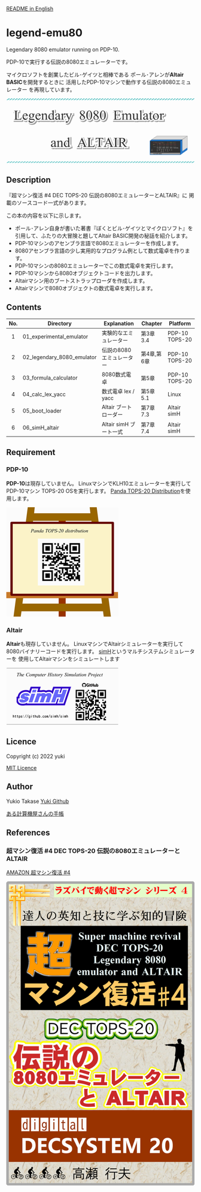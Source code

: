 [README in English](./README.md)

legend-emu80
============

Legendary 8080 emulator running on PDP-10.

PDP-10で実行する伝説の8080エミュレーターです。

マイクロソフトを創業したビル･ゲイツと相棒である
ポール･アレンが**Altair BASIC**を開発するときに
活用したPDP-10マシンで動作する伝説の8080エミュレーター
を再現しています。

![Legendary 8080 Emulator and ALTAIR](./pic/title_logo.png)

## Description

『超マシン復活 #4 DEC TOPS-20 伝説の8080エミュレーターとALTAIR』に
掲載のソースコード一式があります。

この本の内容を以下に示します。

- ポール･アレン自身が書いた著書『ぼくとビル･ゲイツとマイクロソフト』を
  引用して、ふたりの大冒険と題してAltair BASIC開発の秘話を紹介します。
- PDP-10マシンのアセンブラ言語で8080エミュレーターを作成します。
- 8080アセンブラ言語の少し実用的なプログラム例として数式電卓を作ります。
- PDP-10マシンの8080エミュレーターでこの数式電卓を実行します。
- PDP-10マシンから8080オブジェクトコードを出力します。
- Altairマシン用のブートストラップローダを作成します。
- Altairマシンで8080オブジェクトの数式電卓を実行します。


## Contents

| No. | Directory                  | Explanation               | Chapter    | Platform
|:---:| -------------------------- | ------------------------- | ---------- |----------------------
|  1  | 01_experimental_emulator   | 実験的なエミュレーター    | 第3章 3.4  | PDP-10 TOPS-20
|  2  | 02_legendary_8080_emulator | 伝説の8080エミュレーター  | 第4章,第6章| PDP-10 TOPS-20
|  3  | 03_formula_calculator      | 8080数式電卓              | 第5章      | PDP-10 TOPS-20
|  4  | 04_calc_lex_yacc           | 数式電卓 lex / yacc       | 第5章 5.1  | Linux
|  5  | 05_boot_loader             | Altair ブートローダー     | 第7章 7.3  | Altair simH
|  6  | 06_simH_altair             | Altair simH ブート一式    | 第7章 7.4  | Altair simH



## Requirement

### PDP-10

**PDP-10**は現存していません。
LinuxマシンでKLH10エミュレーターを実行して
PDP-10マシン TOPS-20 OSを実行します。
[Panda TOPS-20 Distribution](http://panda.trailing-edge.com/)を使用します。

![Panda TOPS-20 Distribution](./pic/qr_url_panda.png)


### Altair

**Altair**も現存していません。
LinuxマシンでAltairシミュレーターを実行して
8080バイナリーコードを実行します。
[simH](https://github.com/simh/simh)というマルチシステムシミュレーターを
使用してAltairマシンをシミュレートします

![simH Altair](./pic/qr_github_simh.png)



## Licence

Copyright (c) 2022 yuki

[MIT Licence](https://opensource.org/licenses/mit-license.php)

## Author

Yukio Takase  [Yuki Github](https://github.com/Yuki-book)

[ある計算機屋さんの手帳](http://my-web-site.iobb.net/~yuki/)

## References

### 超マシン復活 #4 DEC TOPS-20 伝説の8080エミュレーターとALTAIR

[AMAZON 超マシン復活 #4](https://www.amazon.co.jp/dp/B0B137CCNB/)

![超マシン復活 #4 DEC TOPS-20 伝説の8080エミュレーターとALTAIR](./pic/book07_small.png)

